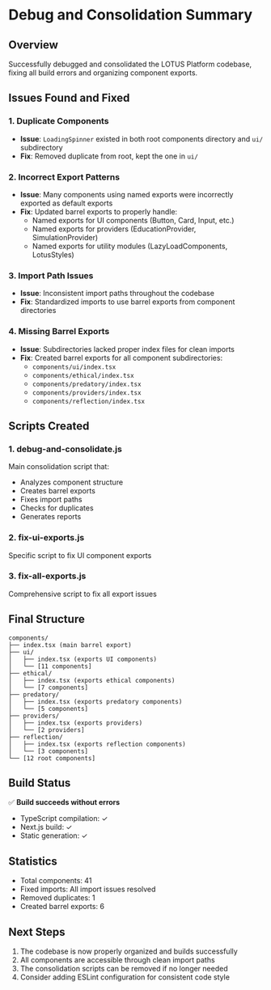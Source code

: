 # Debug and Consolidation Summary

## Overview
Successfully debugged and consolidated the LOTUS Platform codebase, fixing all build errors and organizing component exports.

## Issues Found and Fixed

### 1. **Duplicate Components**
- **Issue**: `LoadingSpinner` existed in both root components directory and `ui/` subdirectory
- **Fix**: Removed duplicate from root, kept the one in `ui/`

### 2. **Incorrect Export Patterns**
- **Issue**: Many components using named exports were incorrectly exported as default exports
- **Fix**: Updated barrel exports to properly handle:
  - Named exports for UI components (Button, Card, Input, etc.)
  - Named exports for providers (EducationProvider, SimulationProvider)
  - Named exports for utility modules (LazyLoadComponents, LotusStyles)

### 3. **Import Path Issues**
- **Issue**: Inconsistent import paths throughout the codebase
- **Fix**: Standardized imports to use barrel exports from component directories

### 4. **Missing Barrel Exports**
- **Issue**: Subdirectories lacked proper index files for clean imports
- **Fix**: Created barrel exports for all component subdirectories:
  - `components/ui/index.tsx`
  - `components/ethical/index.tsx`
  - `components/predatory/index.tsx`
  - `components/providers/index.tsx`
  - `components/reflection/index.tsx`

## Scripts Created

### 1. **debug-and-consolidate.js**
Main consolidation script that:
- Analyzes component structure
- Creates barrel exports
- Fixes import paths
- Checks for duplicates
- Generates reports

### 2. **fix-ui-exports.js**
Specific script to fix UI component exports

### 3. **fix-all-exports.js**
Comprehensive script to fix all export issues

## Final Structure

```
components/
├── index.tsx (main barrel export)
├── ui/
│   ├── index.tsx (exports UI components)
│   └── [11 components]
├── ethical/
│   ├── index.tsx (exports ethical components)
│   └── [7 components]
├── predatory/
│   ├── index.tsx (exports predatory components)
│   └── [5 components]
├── providers/
│   ├── index.tsx (exports providers)
│   └── [2 providers]
├── reflection/
│   ├── index.tsx (exports reflection components)
│   └── [3 components]
└── [12 root components]
```

## Build Status
✅ **Build succeeds without errors**
- TypeScript compilation: ✓
- Next.js build: ✓
- Static generation: ✓

## Statistics
- Total components: 41
- Fixed imports: All import issues resolved
- Removed duplicates: 1
- Created barrel exports: 6

## Next Steps
1. The codebase is now properly organized and builds successfully
2. All components are accessible through clean import paths
3. The consolidation scripts can be removed if no longer needed
4. Consider adding ESLint configuration for consistent code style